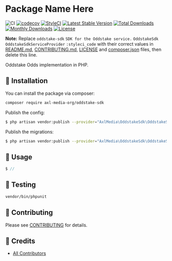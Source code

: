 Package Name Here
===================================

![CI](https://github.com/axl-media-org/oddstake-sdk/workflows/CI/badge.svg?branch=master)
[![codecov](https://codecov.io/gh/axl-media-org/oddstake-sdk/branch/master/graph/badge.svg)](https://codecov.io/gh/axl-media-org/oddstake-sdk/branch/master)
[![StyleCI](https://github.styleci.io/repos/:styleci_code/shield?branch=master)](https://github.styleci.io/repos/:styleci_code)
[![Latest Stable Version](https://poser.pugx.org/axl-media-org/oddstake-sdk/v/stable)](https://packagist.org/packages/axl-media-org/oddstake-sdk)
[![Total Downloads](https://poser.pugx.org/axl-media-org/oddstake-sdk/downloads)](https://packagist.org/packages/axl-media-org/oddstake-sdk)
[![Monthly Downloads](https://poser.pugx.org/axl-media-org/oddstake-sdk/d/monthly)](https://packagist.org/packages/axl-media-org/oddstake-sdk)
[![License](https://poser.pugx.org/axl-media-org/oddstake-sdk/license)](https://packagist.org/packages/axl-media-org/oddstake-sdk)

**Note:** Replace  ```oddstake-sdk``` ```SDK for the Oddstake service.``` ```OddstakeSdk``` ```OddstakeSdkServiceProvider``` ```:styleci_code``` with their correct values in [README.md](README.md), [CONTRIBUTING.md](CONTRIBUTING.md), [LICENSE](LICENSE) and [composer.json](composer.json) files, then delete this line.

Oddstake Odds implementation in PHP.

## 🚀 Installation

You can install the package via composer:

```bash
composer require axl-media-org/oddstake-sdk
```

Publish the config:

```bash
$ php artisan vendor:publish --provider="AxlMedia\OddstakeSdk\OddstakeSdkServiceProvider" --tag="config"
```

Publish the migrations:

```bash
$ php artisan vendor:publish --provider="AxlMedia\OddstakeSdk\OddstakeSdkServiceProvider" --tag="migrations"
```

## 🙌 Usage

```php
$ //
```

## 🐛 Testing

``` bash
vendor/bin/phpunit
```

## 🤝 Contributing

Please see [CONTRIBUTING](CONTRIBUTING.md) for details.

## 🎉 Credits

- [All Contributors](../../contributors)
